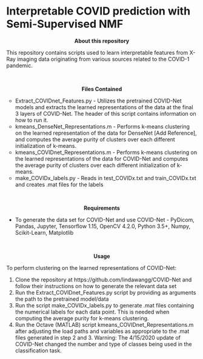 # Interpretable COVID prediction with Semi-Supervised NMF 
<p align="center">
<b>About this repository</b>
<br>
</p>
<p>
This repository contains scripts used to learn interpretable features from X-Ray imaging data originating from various sources related to the COVID-1 pandemic. 
</p>

<br>
<p align="center">
<b>Files Contained</b>
<br>
</p>

<p>
<ul style="list-style-type:circle">
  <li>Extract_COVIDnet_Features.py - Utilizes the pretrained COVID-Net models and extracts the learned representations of the data at the final 3 layers of COVID-Net.  The header of this script contains information on how to run it. </li>
  <li>kmeans_DenseNet_Representations.m - Performs k-means clustering on the learned representation of the data for DenseNet [Add Reference], and computes the average purity of clusters over each different initialization of k-means.  </li>
  <li>kmeans_COVIDnet_Representations.m -  Performs k-means clustering on the learned representations of the data for COVID-Net and computes the average purity of clusters over each different initialization of k-means.</li>
  <li>make_COVIDx_labels.py - Reads in test_COVIDx.txt and train_COVIDx.txt and creates .mat files for the labels</li>
</ul>
</p>

<br>
<p align="center">
<b>Requirements</b>
<br>
</p>

<p>
  <ul>
    <li> To generate the data set for COVID-Net and use COVID-Net - PyDicom, Pandas, Jupyter, Tensorflow 1.15, OpenCV 4.2.0, Python 3.5+, Numpy, Scikit-Learn, Matplotlib </li>
  </ul>
</p>


<br>
<p align="center">
<b>Usage</b>
<br>
</p>

<p>
To perform clustering on the learned representations of COVID-Net:
  <ol>
    <li> Clone the repository at https://github.com/lindawangg/COVID-Net and follow their instructions on how to generate the relevant data set </li>
    <li> Run the Extract_COVIDnet_Features.py script by providing as arguments the path to the pretrained model/data </li>
    <li> Run the script make_COVIDx_labels.py to generate .mat files containing the numerical labels for each data point.  This is needed when computing the average purity for k-means clustering.</li>
    <li> Run the Octave (MATLAB) script kmeans_COVIDnet_Representations.m after adjusting the load paths and variables as appropriate to the .mat files generated in step 2 and 3.  Warning: The 4/15/2020 update of COVID-Net changed the number and type of classes being used in the classification task.</li>
  </ol>
</p>

<!--
<br>
<p align="center">
<b>List of all contributors</b>
Still being updated!
<br>
</p>

<p>
  <ul style="list-style-type:circle">
    <li>jhaddock@math.ucla.edu</li>
    <li>ksmill327@gmail.com</li>
    <li>alona.kryshchenko@csuci.edu</li>
    <li>kleonard.ci@gmail.com</li>
    <li>es5223@nyu.edu</li>
    <li>cwang27@ua.edu</li>
    <li>rachel.grotheer@goucher.edu</li>
    <li>psalanevich@math.ucla.edu</li>
    <li>yotamya@math.ucla.edu</li>
    <li>wenli@math.ucla.edu</li>
    <li>chu@math.ucla.edu</li>
    <li>shaydeu@math.ucla.edu</li>
    <li>mijuahn@gmail.com</li>
    <li>madushani67@gmail.com</li>
    <li>nerutt@gmail.com</li>
    <li>lara.kassab@colostate.edu</li>
    <li>tmerkh@g.ucla.edu*</li>
  </ul>
</p>

<p>
  *-contact for the page
</p>
-->
